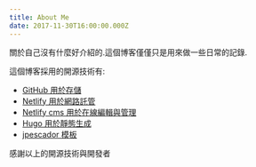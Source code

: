 ```yaml
---
title: About Me
date: 2017-11-30T16:00:00.000Z
---
```

關於自己沒有什麼好介紹的.這個博客僅僅只是用來做一些日常的記錄.

這個博客採用的開源技術有:

* [GitHub 用於存儲](https://github.com)
* [Netlify 用於網路託管](https://netlify.com)
* [Netlify cms 用於在線編輯與管理](https://github.com/spf13/jWalterWeatherman)
* [Hugo 用於靜態生成](https://gohugo.io)
* [jpescador 模板](https://github.com/jpescador/hugo-future-imperfect)

感謝以上的開源技術與開發者
